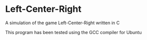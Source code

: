 # Left-Center-Right
A simulation of the game Left-Center-Right written in C

This program has been tested using the GCC compiler for Ubuntu
